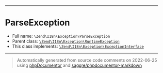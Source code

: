 ***

# ParseException

* Full name: `\Zend\I18n\Exception\ParseException`
* Parent class: [`\Zend\I18n\Exception\RuntimeException`](./RuntimeException.md)
* This class implements:
  [`\Zend\I18n\Exception\ExceptionInterface`](./ExceptionInterface.md)

***
> Automatically generated from source code comments on 2022-06-25 using [phpDocumentor](http://www.phpdoc.org/) and [saggre/phpdocumentor-markdown](https://github.com/Saggre/phpDocumentor-markdown)

